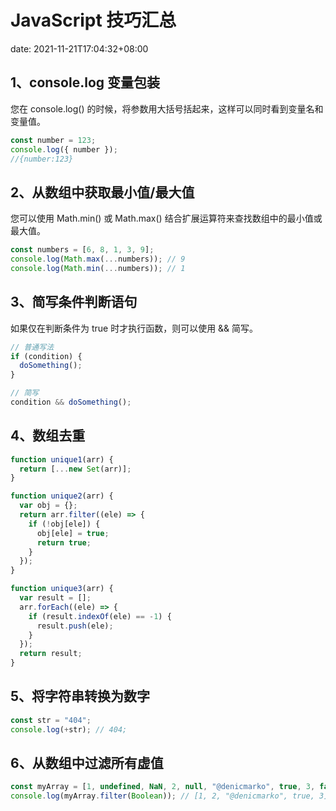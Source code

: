 # JavaScript 技巧汇总

date: 2021-11-21T17:04:32+08:00

## **1、console.log 变量包装**

您在 console.log() 的时候，将参数用大括号括起来，这样可以同时看到变量名和变量值。

<!--more-->

```js
const number = 123;
console.log({ number });
//{number:123}
```

## **2、从数组中获取最小值/最大值**

您可以使用 Math.min() 或 Math.max() 结合扩展运算符来查找数组中的最小值或最大值。

```javascript
const numbers = [6, 8, 1, 3, 9];
console.log(Math.max(...numbers)); // 9
console.log(Math.min(...numbers)); // 1
```

## **3、简写条件判断语句**

如果仅在判断条件为 true 时才执行函数，则可以使用 && 简写。

```js
// 普通写法
if (condition) {
  doSomething();
}

// 简写
condition && doSomething();
```

## **4、数组去重**

```js
function unique1(arr) {
  return [...new Set(arr)];
}

function unique2(arr) {
  var obj = {};
  return arr.filter((ele) => {
    if (!obj[ele]) {
      obj[ele] = true;
      return true;
    }
  });
}

function unique3(arr) {
  var result = [];
  arr.forEach((ele) => {
    if (result.indexOf(ele) == -1) {
      result.push(ele);
    }
  });
  return result;
}
```

## **5、将字符串转换为数字**

```js
const str = "404";
console.log(+str); // 404;
```

## **6、从数组中过滤所有虚值**

```js
const myArray = [1, undefined, NaN, 2, null, "@denicmarko", true, 3, false];
console.log(myArray.filter(Boolean)); // [1, 2, "@denicmarko", true, 3]
```
